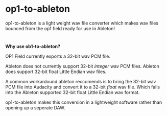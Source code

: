 # op1-to-ableton
op1-to-ableton is a light weight wav file converter which makes wav files bounced from the op1 field ready for use in Ableton!

#
**Why use ob1-to-ableton?**

OP1 Field currently exports a 32-bit wav PCM file.

Ableton does not currently support 32-bit *integer* wav PCM files. Ableton does support 32-bit float Little Endian wav files.

A common workardound ableton reccomends is to bring the 32-bit wav PCM file into Audacity and convert it to a 32-bit *float* wav file. Which falls into the Ableton supported 32-bit float Little Endian wav format. 

op1-to-ableton makes this conversion in a lightweight software rather than opening up a seperate DAW.
#
